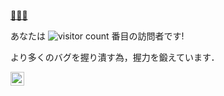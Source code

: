 [🍣🍖🍔](http://www.feneshi.co)

あなたは
![visitor count](https://profile-counter.glitch.me/n01e0/count.svg)
番目の訪問者です!

より多くのバグを握り潰す為，握力を鍛えています．

<a href="https://twitter.com/n01e0">
  <img align="left" alt="n01e0 | Twitter" width="22px" src="https://cdn.jsdelivr.net/npm/simple-icons@v3/icons/twitter.svg"/>
</a>
